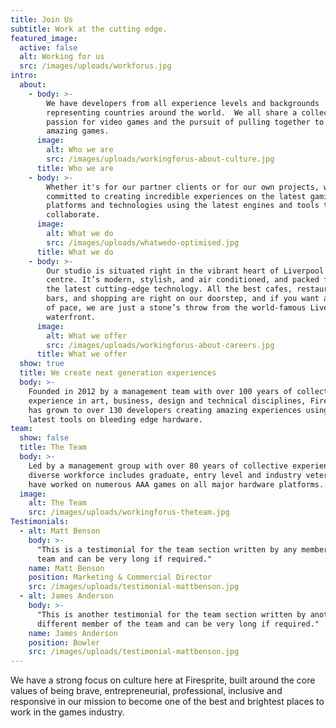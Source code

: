 ```yaml
---
title: Join Us
subtitle: Work at the cutting edge.
featured_image:
  active: false
  alt: Working for us
  src: /images/uploads/workforus.jpg
intro:
  about:
    - body: >-
        We have developers from all experience levels and backgrounds
        representing countries around the world.  We all share a collective
        passion for video games and the pursuit of pulling together to create
        amazing games.
      image:
        alt: Who we are
        src: /images/uploads/workingforus-about-culture.jpg
      title: Who we are
    - body: >-
        Whether it's for our partner clients or for our own projects, we're
        committed to creating incredible experiences on the latest gaming
        platforms and technologies using the latest engines and tools to
        collaborate.
      image:
        alt: What we do
        src: /images/uploads/whatwedo-optimised.jpg
      title: What we do
    - body: >-
        Our studio is situated right in the vibrant heart of Liverpool city
        centre. It’s modern, stylish, and air conditioned, and packed full of
        the latest cutting-edge technology. All the best cafes, restaurants,
        bars, and shopping are right on our doorstep, and if you want a change
        of pace, we are just a stone’s throw from the world-famous Liverpool
        waterfront.
      image:
        alt: What we offer
        src: /images/uploads/workingforus-about-careers.jpg
      title: What we offer
  show: true
  title: We create next generation experiences
  body: >-
    Founded in 2012 by a management team with over 100 years of collective
    experience in art, business, design and technical disciplines, Firesprite
    has grown to over 130 developers creating amazing experiences using the very
    latest tools on bleeding edge hardware.
team:
  show: false
  title: The Team
  body: >-
    Led by a management group with over 80 years of collective experience our
    diverse workforce includes graduate, entry level and industry veterans who
    have worked on numerous AAA games on all major hardware platforms.
  image:
    alt: The Team
    src: /images/uploads/workingforus-theteam.jpg
Testimonials:
  - alt: Matt Benson
    body: >-
      "This is a testimonial for the team section written by any member of the
      team and can be very long if required."
    name: Matt Benson
    position: Marketing & Commercial Director
    src: /images/uploads/testimonial-mattbenson.jpg
  - alt: James Anderson
    body: >-
      "This is another testimonial for the team section written by another
      different member of the team and can be very long if required."
    name: James Anderson
    position: Bowler
    src: /images/uploads/testimonial-mattbenson.jpg
---
```

We have a strong focus on culture here at Firesprite, built around the core values of being brave, entrepreneurial, professional, inclusive and responsive in our mission to become one of the best and brightest places to work in the games industry.

